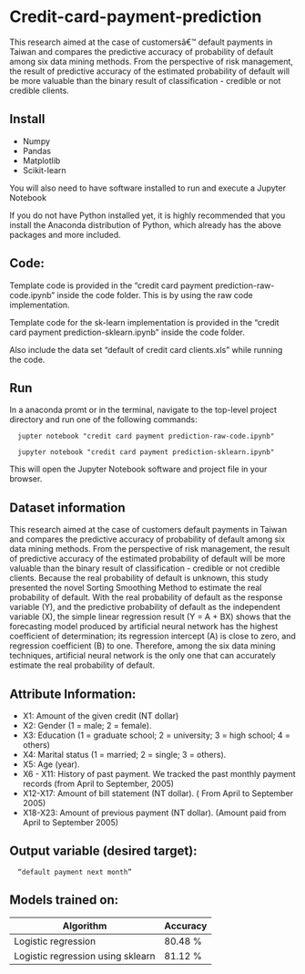 # Credit-card-payment-prediction

This research aimed at the case of customersâ€™ default payments in Taiwan and compares the predictive accuracy of probability of default among six data mining methods. From the perspective of risk management, the result of predictive accuracy of the estimated probability of default will be more valuable than the binary result of classification - credible or not credible clients.

## Install

* Numpy
* Pandas 
* Matplotlib
* Scikit-learn

You will also need to have software installed to run and execute a Jupyter Notebook

If you do not have Python installed yet, it is highly recommended that you install the Anaconda distribution of Python, which already has the above packages and more included.

## Code:

Template code is provided in the “credit card payment prediction-raw-code.ipynb” inside the code folder. This is by using the raw code implementation. 

Template code for the sk-learn implementation is provided in the “credit card payment prediction-sklearn.ipynb” inside the code folder.

Also include the data set “default of credit card clients.xls” while running the code.

## Run

In a anaconda promt or in the  terminal, navigate to the top-level project directory and run one of the following commands:

      jupter notebook "credit card payment prediction-raw-code.ipynb"

      jupyter notebook "credit card payment prediction-sklearn.ipynb"

This will open the Jupyter Notebook software and project file in your browser.

## Dataset information
This research aimed at the case of customers default payments in Taiwan and compares the predictive accuracy of probability of default among six data mining methods. From the perspective of risk management, the result of predictive accuracy of the estimated probability of default will be more valuable than the binary result of classification - credible or not credible clients. Because the real probability of default is unknown, this study presented the novel Sorting Smoothing Method to estimate the real probability of default. With the real probability of default as the response variable (Y), and the predictive probability of default as the independent variable (X), the simple linear regression result (Y = A + BX) shows that the forecasting model produced by artificial neural network has the highest coefficient of determination; its regression intercept (A) is close to zero, and regression coefficient (B) to one. Therefore, among the six data mining techniques, artificial neural network is the only one that can accurately estimate the real probability of default.

## Attribute Information:
* X1: Amount of the given credit (NT dollar)
* X2: Gender (1 = male; 2 = female). 
* X3: Education (1 = graduate school; 2 = university; 3 = high school; 4 = others)
* X4: Marital status (1 = married; 2 = single; 3 = others). 
* X5: Age (year).
* X6 - X11: History of past payment. We tracked the past monthly payment records (from April to September, 2005)
* X12-X17: Amount of bill statement (NT dollar). ( From April to September 2005)
* X18-X23: Amount of previous payment (NT dollar). (Amount paid from April to September 2005)

## Output variable (desired target):

      “default payment next month”


## Models trained on:

| Algorithm                         | Accuracy|
| --- | --- | 
| Logistic regression               | 80.48 % |
| Logistic regression using sklearn | 81.12 % |







